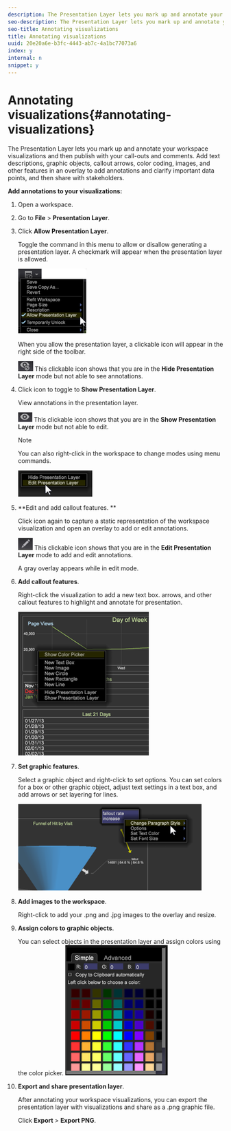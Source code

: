 ```yaml
---
description: The Presentation Layer lets you mark up and annotate your workspace visualizations and then publish with your call-outs and comments. Add text descriptions, graphic objects, callout arrows, color coding, images, and other features in an overlay to add annotations and clarify important data points, and then share with stakeholders.
seo-description: The Presentation Layer lets you mark up and annotate your workspace visualizations and then publish with your call-outs and comments. Add text descriptions, graphic objects, callout arrows, color coding, images, and other features in an overlay to add annotations and clarify important data points, and then share with stakeholders.
seo-title: Annotating visualizations
title: Annotating visualizations
uuid: 20e20a6e-b3fc-4443-ab7c-4a1bc77073a6
index: y
internal: n
snippet: y
---
```


# Annotating visualizations{#annotating-visualizations}

The Presentation Layer lets you mark up and annotate your workspace visualizations and then publish with your call-outs and comments. Add text descriptions, graphic objects, callout arrows, color coding, images, and other features in an overlay to add annotations and clarify important data points, and then share with stakeholders.

**Add annotations to your visualizations:**

1. Open a workspace. 
1. Go to **File** > **Presentation Layer**. 
1. Click **Allow Presentation Layer**.

   Toggle the command in this menu to allow or disallow generating a presentation layer. A checkmark will appear when the presentation layer is allowed.

   ![](assets/6_4_presentation_layer_select.png)

   When you allow the presentation layer, a clickable icon will appear in the right side of the toolbar.

   ![](assets/dwb_presentation_icon2.png) This clickable icon shows that you are in the **Hide Presentation Layer** mode but not able to see annotations. 

1. Click icon to toggle to **Show Presentation Layer**.

   View annotations in the presentation layer.

   ![](assets/dwb_presentation_icon3.png) This clickable icon shows that you are in the **Show Presentation Layer** mode but not able to edit.

   >[!NOTE]
   >
   >You can also right-click in the workspace to change modes using menu commands.

   ![](assets/6_4_presentation_layer_right_menu.png)

1. **Edit and add callout features. **

   Click icon again to capture a static representation of the workspace visualization and open an overlay to add or edit annotations.

   ![](assets/dwb_presentation_icon1.png) This clickable icon shows that you are in the **Edit Presentation Layer** mode to add and edit annotations.

   A gray overlay appears while in edit mode. 

1. **Add callout features**.

   Right-click the visualization to add a new text box. arrows, and other callout features to highlight and annotate for presentation.

   ![](assets/6_4_presentation_layer_add_annotation.png)

1. **Set graphic features**.

   Select a graphic object and right-click to set options. You can set colors for a box or other graphic object, adjust text settings in a text box, and add arrows or set layering for lines.

   ![](assets/6_4_presentation_layer_options.png)

1. **Add images to the workspace**.

   Right-click to add your .png and .jpg images to the overlay and resize. 

1. **Assign colors to graphic objects**.

   You can select objects in the presentation layer and assign colors using the color picker. ![](assets/dwb_presentation_colorpicker.png)

1. **Export and share presentation layer**.

   After annotating your workspace visualizations, you can export the presentation layer with visualizations and share as a .png graphic file.

   Click **Export** > **Export PNG**.

